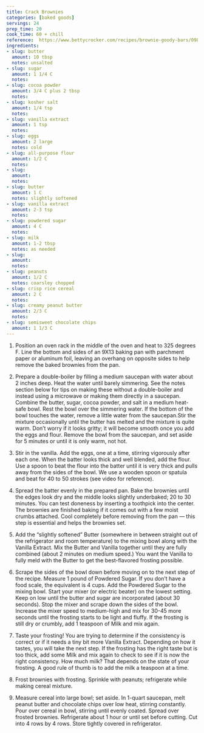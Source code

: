 ```yaml
---
title: Crack Brownies
categories: [baked goods]
servings: 24
prep_time: 20
cook_time: 60 + chill
reference:  https://www.bettycrocker.com/recipes/brownie-goody-bars/098ed9dd-7edc-468e-8249-f2336a871d30
ingredients:
- slug: butter
  amount: 10 tbsp
  notes: unsalted
- slug: sugar
  amount: 1 1/4 C
  notes:
- slug: cocoa powder
  amount: 3/4 C plus 2 tbsp
  notes:
- slug: kosher salt
  amount: 1/4 tsp
  notes:
- slug: vanilla extract
  amount: 1 tsp
  notes:
- slug: eggs
  amount: 2 large
  notes: cold
- slug: all-purpose flour
  amount: 1/2 C
  notes:
- slug:
  amount:
  notes:
- slug: butter
  amount: 1 C
  notes: slightly softened
- slug: vanilla extract
  amount: 2-3 tsp
  notes:
- slug: powdered sugar
  amount: 4 C
  notes:
- slug: milk
  amount: 1-2 tbsp 
  notes: as needed
- slug:
  amount:
  notes:
- slug: peanuts
  amount: 1/2 C
  notes: coarsley chopped
- slug: crisp rice cereal
  amount: 2 C
  notes:
- slug: creamy peanut butter
  amount: 2/3 C
  notes:
- slug: semisweet chocolate chips
  amount: 1 1/3 C
---
```


1. Position an oven rack in the middle of the oven and heat to 325 degrees F. Line the bottom and sides of an 9X13 baking pan with parchment paper or aluminum foil, leaving an overhang on opposite sides to help remove the baked brownies from the pan.

2. Prepare a double-boiler by filling a medium saucepan with water about 2 inches deep. Heat the water until barely simmering. See the notes section below for tips on making these without a double-boiler and instead using a microwave or making them directly in a saucepan. Combine the butter, sugar, cocoa powder, and salt in a medium heat-safe bowl. Rest the bowl over the simmering water. If the bottom of the bowl touches the water, remove a little water from the saucepan.Stir the mixture occasionally until the butter has melted and the mixture is quite warm. Don’t worry if it looks gritty; it will become smooth once you add the eggs and flour. Remove the bowl from the saucepan, and set aside for 5 minutes or until it is only warm, not hot. 
3. Stir in the vanilla. Add the eggs, one at a time, stirring vigorously after each one. When the batter looks thick and well blended, add the flour. Use a spoon to beat the flour into the batter until it is very thick and pulls away from the sides of the bowl. We use a wooden spoon or spatula and beat for 40 to 50 strokes (see video for reference).

4. Spread the batter evenly in the prepared pan. Bake the brownies until the edges look dry and the middle looks slightly underbaked; 20 to 30 minutes. You can test doneness by inserting a toothpick into the center. The brownies are finished baking if it comes out with a few moist crumbs attached. Cool completely before removing from the pan — this step is essential and helps the brownies set. 
5. Add the “slightly softened” Butter (somewhere in between straight out of the refrigerator and room temperature) to the mixing bowl along with the Vanilla Extract. Mix the Butter and Vanilla together until they are fully combined (about 2 minutes on medium speed.) You want the Vanilla to fully meld with the Butter to get the best-flavored frosting possible.

6. Scrape the sides of the bowl down before moving on to the next step of the recipe. Measure 1 pound of Powdered Sugar.  If you don’t have a food scale, the equivalent is 4 cups. Add the Powdered Sugar to the mixing bowl. Start your mixer (or electric beater) on the lowest setting. Keep on low until the butter and sugar are incorporated (about 30 seconds). Stop the mixer and scrape down the sides of the bowl. Increase the mixer speed to medium-high and mix for 30-45 more seconds until the frosting starts to be light and fluffy. If the frosting is still dry or crumbly, add 1 teaspoon of Milk and mix again.

7. Taste your frosting! You are trying to determine if the consistency is correct or if it needs a tiny bit more Vanilla Extract. Depending on how it tastes, you will take the next step.  If the frosting has the right taste but is too thick, add some Milk and mix again to check to see if it is now the right consistency.  How much milk? That depends on the state of your frosting. A good rule of thumb is to add the milk a teaspoon at a time.

8. Frost brownies with frosting. Sprinkle with peanuts; refrigerate while making cereal mixture.
9. Measure cereal into large bowl; set aside. In 1-quart saucepan, melt peanut butter and chocolate chips over low heat, stirring constantly. Pour over cereal in bowl, stirring until evenly coated. Spread over frosted brownies. Refrigerate about 1 hour or until set before cutting. Cut into 4 rows by 4 rows. Store tightly covered in refrigerator.